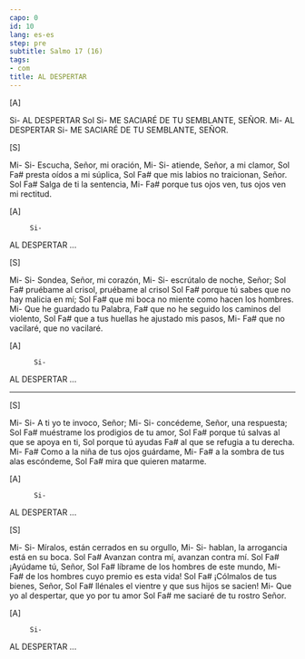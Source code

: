 ```yaml
---
capo: 0
id: 10
lang: es-es
step: pre
subtitle: Salmo 17 (16)
tags:
- com
title: AL DESPERTAR
---
```


[A]

Si-
AL DESPERTAR
Sol                   Si-
ME SACIARÉ DE TU SEMBLANTE, SEÑOR.
         Mi-
AL DESPERTAR
                      Si-
ME SACIARÉ DE TU SEMBLANTE, SEÑOR.

[S]

  Mi-                  Si-
Escucha, Señor, mi oración,
  Mi-                    Si-
atiende, Señor, a mi clamor,
Sol                Fa#
presta oídos a mi súplica,
        Sol                     Fa#
que mis labios no traicionan, Señor.
Sol                Fa#
Salga de ti la sentencia,
           Mi-                            Fa#
porque tus ojos ven, tus ojos ven mi rectitud.

[A]

         Si-
AL DESPERTAR ...

[S]

Mi-                   Si-
Sondea, Señor, mi corazón,
   Mi-                 Si-
escrútalo de noche, Señor;
Sol                   Fa#
pruébame al crisol, pruébame al crisol
Sol                                   Fa#
porque tú sabes que no hay malicia en mí;
       Sol                            Fa#
que mi boca no miente como hacen los hombres.
           Mi-
Que he guardado tu Palabra,
                                      Fa#
que no he seguido los caminos del violento,
           Sol                     Fa#
que a tus huellas he ajustado mis pasos,
    Mi-              Fa#
que no vacilaré, que no vacilaré.

[A]

          Si-
AL DESPERTAR ...

---

[S]

Mi-                  Si-
A ti yo te invoco, Señor;
   Mi-                    Si-
concédeme, Señor, una respuesta;
Sol                            Fa#
muéstrame los prodigios de tu amor,
           Sol                      Fa#
porque tú salvas al que se apoya en ti,
           Sol
porque tú ayudas
                          Fa#
al que se refugia a tu derecha.
Mi-                         Fa#
Como a la niña de tus ojos guárdame,
Mi-                        Fa#
a la sombra de tus alas escóndeme,
Sol                Fa#
mira que quieren matarme.

[A]

          Si-
AL DESPERTAR ...

[S]

Mi-                             Si-
Míralos, están cerrados en su orgullo,
Mi-                              Si-
hablan, la arrogancia está en su boca.
Sol                  Fa#
Avanzan contra mí, avanzan contra mí.
Sol             Fa#
¡Ayúdame tú, Señor,
Sol                             Fa#
líbrame de los hombres de este mundo,
Mi-                                 Fa#
de los hombres cuyo premio es esta vida!
Sol                        Fa#
¡Cólmalos de tus bienes, Señor,
Sol                                    Fa#
llénales el vientre y que sus hijos se sacien!
Mi-
Que yo al despertar, que yo por tu amor
       Sol                Fa#
me saciaré de tu rostro Señor.

[A]

         Si-
AL DESPERTAR ...
